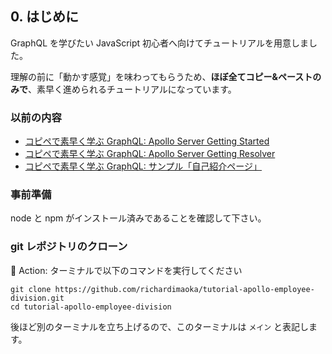 ## 0. はじめに

GraphQL を学びたい JavaScript 初心者へ向けてチュートリアルを用意しました。

理解の前に「動かす感覚」を味わってもらうため、**ほぼ全てコピー&ペーストのみで**、素早く進められるチュートリアルになっています。

### 以前の内容

- [コピペで素早く学ぶ GraphQL: Apollo Server Getting Started](https://qiita.com/RichardImaokaJP/items/ca32e73f922673bc95a5)
- [コピペで素早く学ぶ GraphQL: Apollo Server Getting Resolver](https://qiita.com/RichardImaokaJP/items/2abd1a4200c6dbe45ee6)
- [コピペで素早く学ぶ GraphQL: サンプル「自己紹介ページ」](https://qiita.com/RichardImaokaJP/items/e96fbad3909e791094d2)

### 事前準備

node と npm がインストール済みであることを確認して下さい。

### git レポジトリのクローン

:large_orange_diamond: Action: ターミナルで以下のコマンドを実行してください

```terminal: メイン・ターミナル
git clone https://github.com/richardimaoka/tutorial-apollo-employee-division.git
cd tutorial-apollo-employee-division
```

後ほど別のターミナルを立ち上げるので、このターミナルは `メイン` と表記します。
